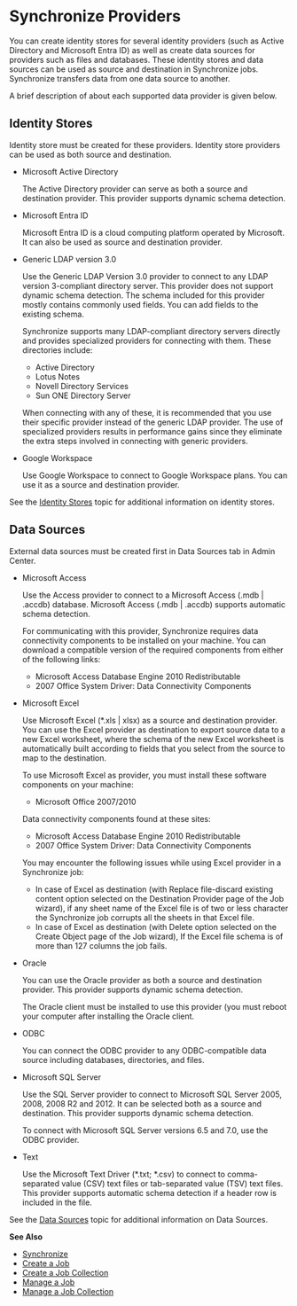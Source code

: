 # Synchronize Providers

You can create identity stores for several identity providers (such as Active Directory and
Microsoft Entra ID) as well as create data sources for providers such as files and databases. These
identity stores and data sources can be used as source and destination in Synchronize jobs.
Synchronize transfers data from one data source to another.

A brief description of about each supported data provider is given below.

## Identity Stores

Identity store must be created for these providers. Identity store providers can be used as both
source and destination.

- Microsoft Active Directory

  The Active Directory provider can serve as both a source and destination provider. This provider
  supports dynamic schema detection.

- Microsoft Entra ID

  Microsoft Entra ID is a cloud computing platform operated by Microsoft. It can also be used as
  source and destination provider.

- Generic LDAP version 3.0

  Use the Generic LDAP Version 3.0 provider to connect to any LDAP version 3-compliant directory
  server. This provider does not support dynamic schema detection. The schema included for this
  provider mostly contains commonly used fields. You can add fields to the existing schema.

  Synchronize supports many LDAP-compliant directory servers directly and provides specialized
  providers for connecting with them. These directories include:

  - Active Directory
  - Lotus Notes
  - Novell Directory Services
  - Sun ONE Directory Server

  When connecting with any of these, it is recommended that you use their specific provider
  instead of the generic LDAP provider. The use of specialized providers results in performance
  gains since they eliminate the extra steps involved in connecting with generic providers.

- Google Workspace

  Use Google Workspace to connect to Google Workspace plans. You can use it as a source and
  destination provider.

See the
[Identity Stores](/docs/directorymanager/11.0/directorymanager/admincenter/identitystore/overview.md) topic
for additional information on identity stores.

## Data Sources

External data sources must be created first in Data Sources tab in Admin Center.

- Microsoft Access

  Use the Access provider to connect to a Microsoft Access (.mdb | .accdb) database. Microsoft
  Access (.mdb | .accdb) supports automatic schema detection.

  For communicating with this provider, Synchronize requires data connectivity components to be
  installed on your machine. You can download a compatible version of the required components from
  either of the following links:

  - Microsoft Access Database Engine 2010 Redistributable
  - 2007 Office System Driver: Data Connectivity Components

- Microsoft Excel

  Use Microsoft Excel (\*.xls | xlsx) as a source and destination provider. You can use the Excel
  provider as destination to export source data to a new Excel worksheet, where the schema of the
  new Excel worksheet is automatically built according to fields that you select from the source
  to map to the destination.

  To use Microsoft Excel as provider, you must install these software components on your machine:

  - Microsoft Office 2007/2010

  Data connectivity components found at these sites:

  - Microsoft Access Database Engine 2010 Redistributable
  - 2007 Office System Driver: Data Connectivity Components

  You may encounter the following issues while using Excel provider in a Synchronize job:

  - In case of Excel as destination (with Replace file-discard existing content option selected on
    the Destination Provider page of the Job wizard), if any sheet name of the Excel file is of
    two or less character the Synchronize job corrupts all the sheets in that Excel file.
  - In case of Excel as destination (with Delete option selected on the Create Object page of the
    Job wizard), If the Excel file schema is of more than 127 columns the job fails.

- Oracle

  You can use the Oracle provider as both a source and destination provider. This provider
  supports dynamic schema detection.

  The Oracle client must be installed to use this provider (you must reboot your computer after
  installing the Oracle client.

- ODBC

  You can connect the ODBC provider to any ODBC-compatible data source including databases,
  directories, and files.

- Microsoft SQL Server

  Use the SQL Server provider to connect to Microsoft SQL Server 2005, 2008, 2008 R2 and 2012. It
  can be selected both as a source and destination. This provider supports dynamic schema
  detection.

  To connect with Microsoft SQL Server versions 6.5 and 7.0, use the ODBC provider.

- Text

  Use the Microsoft Text Driver (\*.txt; \*.csv) to connect to comma-separated value (CSV) text
  files or tab-separated value (TSV) text files. This provider supports automatic schema detection
  if a header row is included in the file.

See the [ Data Sources](/docs/directorymanager/11.0/directorymanager/admincenter/datasource/overview.md)
topic for additional information on Data Sources.

**See Also**

- [Synchronize](/docs/directorymanager/11.0/directorymanager/portal/synchronize/overview.md)
- [Create a Job](/docs/directorymanager/11.0/directorymanager/portal/synchronize/job/create.md)
- [Create a Job Collection ](/docs/directorymanager/11.0/directorymanager/portal/synchronize/collection/create.md)
- [Manage a Job](/docs/directorymanager/11.0/directorymanager/portal/synchronize/manage/job.md)
- [Manage a Job Collection ](/docs/directorymanager/11.0/directorymanager/portal/synchronize/manage/jobcollection.md)
